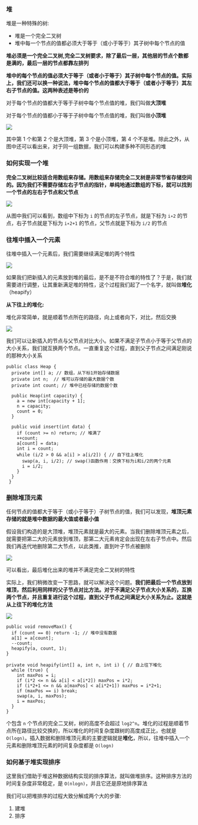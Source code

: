 ### 堆
堆是一种特殊的树:
- 堆是一个完全二叉树
- 堆中每一个节点的值都必须大于等于（或小于等于）其子树中每个节点的值

**堆必须是一个完全二叉树,完全二叉树要求，除了最后一层，其他层的节点个数都是满的，最后一层的节点都靠左排列**

**堆中的每个节点的值必须大于等于（或者小于等于）其子树中每个节点的值。实际上，我们还可以换一种说法，堆中每个节点的值都大于等于（或者小于等于）其左右子节点的值。这两种表述是等价的**

对于每个节点的值都大于等于子树中每个节点值的堆，我们叫做**大顶堆**

对于每个节点的值都小于等于子树中每个节点值的堆，我们叫做**小顶堆**

![](./img/heap.PNG "")

其中第 1 个和第 2 个是大顶堆，第 3 个是小顶堆，第 4 个不是堆。除此之外，从图中还可以看出来，对于同一组数据，我们可以构建多种不同形态的堆

### 如何实现一个堆

**完全二叉树比较适合用数组来存储。用数组来存储完全二叉树是非常节省存储空间的。因为我们不需要存储左右子节点的指针，单纯地通过数组的下标，就可以找到一个节点的左右子节点和父节点**

![](./img/heap2.PNG "")

从图中我们可以看到，数组中下标为 `i` 的节点的左子节点，就是下标为 `i∗2` 的节点，右子节点就是下标为 `i∗2+1` 的节点，父节点就是下标为 `i/2` 的节点

### 往堆中插入一个元素

往堆中插入一个元素后，我们需要继续满足堆的两个特性

![](./img/heap3.PNG "")

如果我们把新插入的元素放到堆的最后，是不是不符合堆的特性了？于是，我们就需要进行调整，让其重新满足堆的特性，这个过程我们起了一个名字，就叫做**堆化**（heapify）

**从下往上的堆化:**

堆化非常简单，就是顺着节点所在的路径，向上或者向下，对比，然后交换

![](./img/heap5.PNG "")

我们可以让新插入的节点与父节点对比大小。如果不满足子节点小于等于父节点的大小关系，我们就互换两个节点。一直重复这个过程，直到父子节点之间满足刚说的那种大小关系

```
public class Heap {
  private int[] a; // 数组，从下标1开始存储数据
  private int n;  // 堆可以存储的最大数据个数
  private int count; // 堆中已经存储的数据个数

  public Heap(int capacity) {
    a = new int[capacity + 1];
    n = capacity;
    count = 0;
  }

  public void insert(int data) {
    if (count >= n) return; // 堆满了
    ++count;
    a[count] = data;
    int i = count;
    while (i/2 > 0 && a[i] > a[i/2]) { // 自下往上堆化
      swap(a, i, i/2); // swap()函数作用：交换下标为i和i/2的两个元素
      i = i/2;
    }
  }
 }
```

### 删除堆顶元素

任何节点的值都大于等于（或小于等于）子树节点的值，我们可以发现，**堆顶元素存储的就是堆中数据的最大值或者最小值**

假设我们构造的是大顶堆，堆顶元素就是最大的元素。当我们删除堆顶元素之后，就需要把第二大的元素放到堆顶，那第二大元素肯定会出现在左右子节点中。然后我们再迭代地删除第二大节点，以此类推，直到叶子节点被删除

![](./img/heap6.PNG "")

可以看出，最后堆化出来的堆并不满足完全二叉树的特性

实际上，我们稍微改变一下思路，就可以解决这个问题。**我们把最后一个节点放到堆顶，然后利用同样的父子节点对比方法。对于不满足父子节点大小关系的，互换两个节点，并且重复进行这个过程，直到父子节点之间满足大小关系为止。这就是从上往下的堆化方法**

![](./img/heap7.PNG "")

```
public void removeMax() {
  if (count == 0) return -1; // 堆中没有数据
  a[1] = a[count];
  --count;
  heapify(a, count, 1);
}

private void heapify(int[] a, int n, int i) { // 自上往下堆化
  while (true) {
    int maxPos = i;
    if (i*2 <= n && a[i] < a[i*2]) maxPos = i*2;
    if (i*2+1 <= n && a[maxPos] < a[i*2+1]) maxPos = i*2+1;
    if (maxPos == i) break;
    swap(a, i, maxPos);
    i = maxPos;
  }
}
```

个包含 `n` 个节点的完全二叉树，树的高度不会超过 `log2^​n`。堆化的过程是顺着节点所在路径比较交换的，所以堆化的时间复杂度跟树的高度成正比，也就是 `O(logn)`。插入数据和删除堆顶元素的主要逻辑就是**堆化**，所以，往堆中插入一个元素和删除堆顶元素的时间复杂度都是 `O(logn)`


### 如何基于堆实现排序

这里我们借助于堆这种数据结构实现的排序算法，就叫做堆排序。这种排序方法的时间复杂度非常稳定，是 `O(nlogn)`，并且它还是原地排序算法

我们可以把堆排序的过程大致分解成两个大的步骤:
1. 建堆
2. 排序


